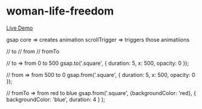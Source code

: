 # woman-life-freedom

[Live Demo](https://farhadbahrehmandhenry.github.io/woman-life-freedom/index.html)               


gsap core => creates animation
scrollTrigger => triggers those animatiions

// to
// from
// fromTo

// to => from 0 to 500
gsap.to('.square', {
    duration: 5,
    x: 500,
    opacity: 0
});

// from => from 500 to 0
gsap.from('.square', {
    duration: 5,
    x: 500,
    opacity: 0
});

// fromTo => from red to blue
gsap.from('.square', 
{backgroundColor: 'red},
{
  backgroundColor: 'blue',
  duration: 4
}
);